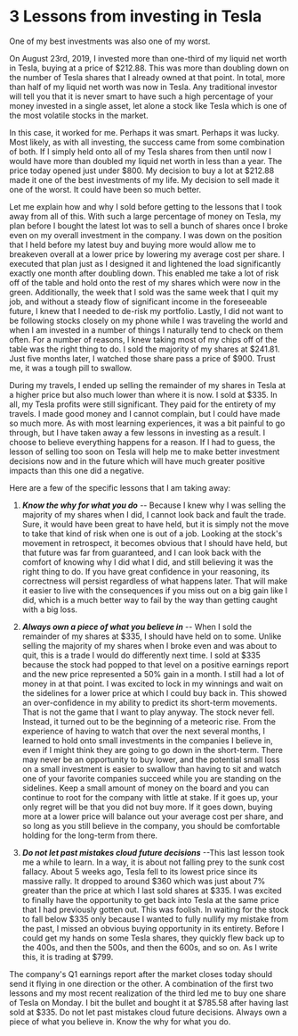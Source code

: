 # 3 Lessons from investing in Tesla

One of my best investments was also one of my worst.

On August 23rd, 2019, I invested more than one-third of my liquid net worth in Tesla, buying at a price of $212.88. This was more than doubling down on the number of Tesla shares that I already owned at that point. In total, more than half of my liquid net worth was now in Tesla. Any traditional investor will tell you that it is never smart to have such a high percentage of your money invested in a single asset, let alone a stock like Tesla which is one of the most volatile stocks in the market.

In this case, it worked for me. Perhaps it was smart. Perhaps it was lucky. Most likely, as with all investing, the success came from some combination of both. If I simply held onto all of my Tesla shares from then until now I would have more than doubled my liquid net worth in less than a year. The price today opened just under $800. My decision to buy a lot at $212.88 made it one of the best investments of my life. My decision to sell made it one of the worst. It could have been so much better.

Let me explain how and why I sold before getting to the lessons that I took away from all of this. With such a large percentage of money on Tesla, my plan before I bought the latest lot was to sell a bunch of shares once I broke even on my overall investment in the company. I was down on the position that I held before my latest buy and buying more would allow me to breakeven overall at a lower price by lowering my average cost per share. I executed that plan just as I designed it and lightened the load significantly exactly one month after doubling down. This enabled me take a lot of risk off of the table and hold onto the rest of my shares which were now in the green. Additionally, the week that I sold was the same week that I quit my job, and without a steady flow of significant income in the foreseeable future, I knew that I needed to de-risk my portfolio. Lastly, I did not want to be following stocks closely on my phone while I was traveling the world and when I am invested in a number of things I naturally tend to check on them often. For a number of reasons, I knew taking most of my chips off of the table was the right thing to do. I sold the majority of my shares at $241.81. Just five months later, I watched those share pass a price of $900. Trust me, it was a tough pill to swallow.

During my travels, I ended up selling the remainder of my shares in Tesla at a higher price but also much lower than where it is now. I sold at $335. In all, my Tesla profits were still significant. They paid for the entirety of my travels. I made good money and I cannot complain, but I could have made so much more. As with most learning experiences, it was a bit painful to go through, but I have taken away a few lessons in investing as a result. I choose to believe everything happens for a reason. If I had to guess, the lesson of selling too soon on Tesla will help me to make better investment decisions now and in the future which will have much greater positive impacts than this one did a negative.

Here are a few of the specific lessons that I am taking away:

  1. _**Know the why for what you do**_ \-- Because I knew why I was selling the majority of my shares when I did, I cannot look back and fault the trade. Sure, it would have been great to have held, but it is simply not the move to take that kind of risk when one is out of a job. Looking at the stock's movement in retrospect, it becomes obvious that I should have held, but that future was far from guaranteed, and I can look back with the comfort of knowing why I did what I did, and still believing it was the right thing to do. If you have great confidence in your reasoning, its correctness will persist regardless of what happens later. That will make it easier to live with the consequences if you miss out on a big gain like I did, which is a much better way to fail by the way than getting caught with a big loss.

  2. _**Always own a piece of what you believe in**_ \-- When I sold the remainder of my shares at $335, I should have held on to some. Unlike selling the majority of my shares when I broke even and was about to quit, this is a trade I would do differently next time. I sold at $335 because the stock had popped to that level on a positive earnings report and the new price represented a 50% gain in a month. I still had a lot of money in at that point. I was excited to lock in my winnings and wait on the sidelines for a lower price at which I could buy back in. This showed an over-confidence in my ability to predict its short-term movements. That is not the game that I want to play anyway. The stock never fell. Instead, it turned out to be the beginning of a meteoric rise. From the experience of having to watch that over the next several months, I learned to hold onto small investments in the companies I believe in, even if I might think they are going to go down in the short-term. There may never be an opportunity to buy lower, and the potential small loss on a small investment is easier to swallow than having to sit and watch one of your favorite companies succeed while you are standing on the sidelines. Keep a small amount of money on the board and you can continue to root for the company with little at stake. If it goes up, your only regret will be that you did not buy more. If it goes down, buying more at a lower price will balance out your average cost per share, and so long as you still believe in the company, you should be comfortable holding for the long-term from there.

  3. _**Do not let past mistakes cloud future decisions**_ \--This last lesson took me a while to learn. In a way, it is about not falling prey to the sunk cost fallacy. About 5 weeks ago, Tesla fell to its lowest price since its massive rally. It dropped to around $360 which was just about 7% greater than the price at which I last sold shares at $335. I was excited to finally have the opportunity to get back into Tesla at the same price that I had previously gotten out. This was foolish. In waiting for the stock to fall below $335 only because I wanted to fully nullify my mistake from the past, I missed an obvious buying opportunity in its entirety. Before I could get my hands on some Tesla shares, they quickly flew back up to the 400s, and then the 500s, and then the 600s, and so on. As I write this, it is trading at $799.




The company's Q1 earnings report after the market closes today should send it flying in one direction or the other. A combination of the first two lessons and my most recent realization of the third led me to buy one share of Tesla on Monday. I bit the bullet and bought it at $785.58 after having last sold at $335. Do not let past mistakes cloud future decisions. Always own a piece of what you believe in. Know the why for what you do.
